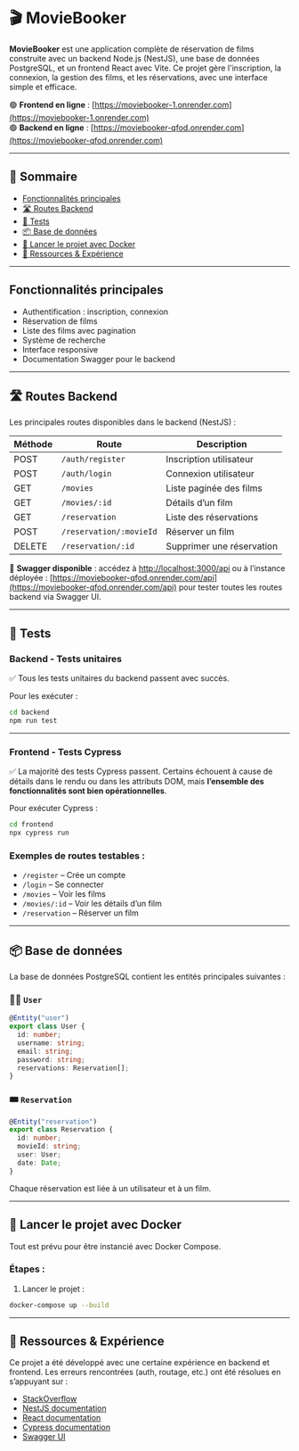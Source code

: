 # 🎬 MovieBooker

**MovieBooker** est une application complète de réservation de films construite avec un backend Node.js (NestJS), une base de données PostgreSQL, et un frontend React avec Vite. Ce projet gère l'inscription, la connexion, la gestion des films, et les réservations, avec une interface simple et efficace.

🟢 **Frontend en ligne** : [https://moviebooker-1.onrender.com](https://moviebooker-1.onrender.com)  
🟢 **Backend en ligne** : [https://moviebooker-qfod.onrender.com](https://moviebooker-qfod.onrender.com)

---

## 🧠 Sommaire

- [Fonctionnalités principales](#fonctionnalités-principales)
- [🛣️ Routes Backend](#routes-backend)
- [🧪 Tests](#tests)
- [📦 Base de données](#base-de-données)
- [🚀 Lancer le projet avec Docker](#lancer-le-projet-avec-docker)
- [🧰 Ressources & Expérience](#ressources--expérience)

---

## Fonctionnalités principales

- Authentification : inscription, connexion
- Réservation de films
- Liste des films avec pagination
- Système de recherche
- Interface responsive
- Documentation Swagger pour le backend

---

## 🛣️ Routes Backend

Les principales routes disponibles dans le backend (NestJS) :

| Méthode | Route                   | Description               |
| ------- | ----------------------- | ------------------------- |
| POST    | `/auth/register`        | Inscription utilisateur   |
| POST    | `/auth/login`           | Connexion utilisateur     |
| GET     | `/movies`               | Liste paginée des films   |
| GET     | `/movies/:id`           | Détails d’un film         |
| GET     | `/reservation`          | Liste des réservations    |
| POST    | `/reservation/:movieId` | Réserver un film          |
| DELETE  | `/reservation/:id`      | Supprimer une réservation |

🔎 **Swagger disponible** : accédez à [http://localhost:3000/api](http://localhost:3000/api) ou à l’instance déployée : [https://moviebooker-qfod.onrender.com/api](https://moviebooker-qfod.onrender.com/api) pour tester toutes les routes backend via Swagger UI.

---

## 🧪 Tests

### Backend - Tests unitaires

✅ Tous les tests unitaires du backend passent avec succès.

Pour les exécuter :

```bash
cd backend
npm run test
```

---

### Frontend - Tests Cypress

✅ La majorité des tests Cypress passent. Certains échouent à cause de détails dans le rendu ou dans les attributs DOM, mais **l’ensemble des fonctionnalités sont bien opérationnelles**.

Pour exécuter Cypress :

```bash
cd frontend
npx cypress run
```

### Exemples de routes testables :

- `/register` – Crée un compte
- `/login` – Se connecter
- `/movies` – Voir les films
- `/movies/:id` – Voir les détails d’un film
- `/reservation` – Réserver un film

---

## 📦 Base de données

La base de données PostgreSQL contient les entités principales suivantes :

### 🧍‍♂️ `User`

```ts
@Entity("user")
export class User {
  id: number;
  username: string;
  email: string;
  password: string;
  reservations: Reservation[];
}
```

### 🎟️ `Reservation`

```ts
@Entity("reservation")
export class Reservation {
  id: number;
  movieId: string;
  user: User;
  date: Date;
}
```

Chaque réservation est liée à un utilisateur et à un film.

---

## 🚀 Lancer le projet avec Docker

Tout est prévu pour être instancié avec Docker Compose.

### Étapes :

1. Lancer le projet :

```bash
docker-compose up --build
```

---

## 🧰 Ressources & Expérience

Ce projet a été développé avec une certaine expérience en backend et frontend. Les erreurs rencontrées (auth, routage, etc.) ont été résolues en s’appuyant sur :

- [StackOverflow](https://stackoverflow.com/)
- [NestJS documentation](https://docs.nestjs.com/)
- [React documentation](https://react.dev/)
- [Cypress documentation](https://docs.cypress.io/)
- [Swagger UI](https://swagger.io/tools/swagger-ui/)
